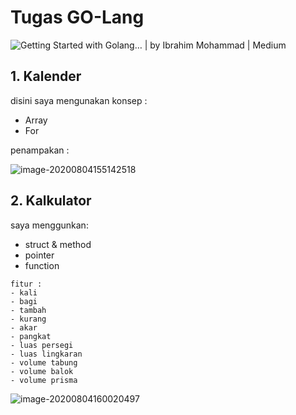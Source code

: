 # Tugas GO-Lang

![Getting Started with Golang… | by Ibrahim Mohammad | Medium](https://miro.medium.com/max/500/1*lSUb1T4YW1td0UskwsGZ1w.gif)



## 1. Kalender

disini saya mengunakan konsep :

* Array
* For


penampakan :

![image-20200804155142518](C:\Users\andis\AppData\Roaming\Typora\typora-user-images\image-20200804155142518.png)

## 2. Kalkulator 

saya menggunkan:
   - struct & method
   - pointer
   - function

```
fitur :
- kali
- bagi
- tambah
- kurang
- akar
- pangkat
- luas persegi
- luas lingkaran
- volume tabung
- volume balok
- volume prisma
```

![image-20200804160020497](C:\Users\andis\AppData\Roaming\Typora\typora-user-images\image-20200804160020497.png)